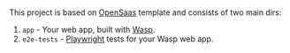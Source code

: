 # <LaunchPike>

This project is based on [OpenSaas](https://opensaas.sh) template and consists of two main dirs:
1. `app` - Your web app, built with [Wasp](https://wasp.sh).
2. `e2e-tests` - [Playwright](https://playwright.dev/) tests for your Wasp web app.
  

